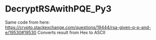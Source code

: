 # DecryptRSAwithPQE_Py3

Same code from here: https://crypto.stackexchange.com/questions/19444/rsa-given-q-p-and-e/19530#19530
Converts result from Hex to ASCII
